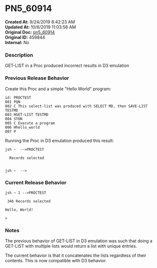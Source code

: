 # PN5_60914

**Created At:** 9/24/2019 8:42:23 AM  
**Updated At:** 10/6/2019 11:03:58 AM  
**Original Doc:** [pn5_60914](https://docs.jbase.com/75024-5-7-4-release-notes/pn5_60914)  
**Original ID:** 459844  
**Internal:** No  


### Description

GET-LIST in a Proc produced incorrect results in D3 emulation



### Previous Release Behavior

Create this Proc and a simple "Hello World" program:



```
id: PROCTEST
001 PQN
002 C This select-list was produced with SELECT MD, then SAVE-LIST TESTMD
003 HGET-LIST TESTMD
004 STON
005 C Execute a program
006 Hhello_world
007 P
```

Running the Proc in D3 emulation produced this result:



```
jsh ~  -->PROCTEST

  Records selected


jsh ~  -->
```



### Current Release Behavior



```
jsh ~ 1 -->PROCTEST

 346 Records selected

Hello, World!

>
```



### Notes

The previous behavior of GET-LIST in D3 emulation was such that doing a GET-LIST with multiple lists would return a list with unique entries.

The current behavior is that it concatenates the lists regardless of their contents. This is now compatible with D3 behavior.
